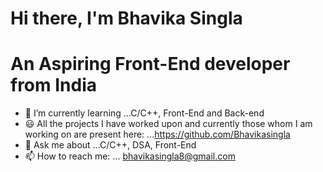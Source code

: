 ## <h1>Hi there, I'm Bhavika Singla</h1>
# An Aspiring Front-End developer from India

- 🌱 I’m currently learning ...C/C++, Front-End and Back-end
- 😃 All the projects I have worked upon and currently those whom I am working on are present here: ...https://github.com/Bhavikasingla
- 💬 Ask me about ...C/C++, DSA, Front-End
- 📫 How to reach me: ... bhavikasingla8@gmail.com

